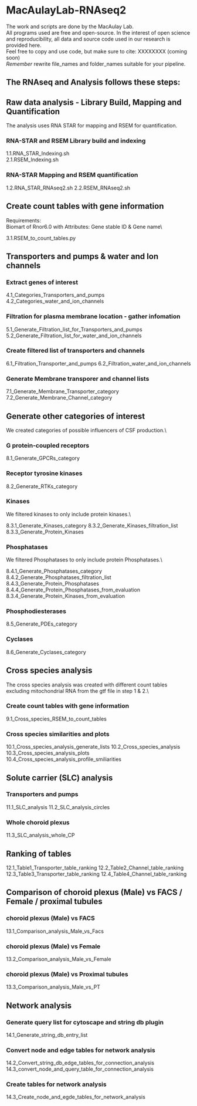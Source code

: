 # MacAulayLab-RNAseq2

The work and scripts are done by the MacAulay Lab.\
All programs used are free and open-source.
In the interest of open science and reproducibility, all data and source code used in our research is provided here.\
Feel free to copy and use code, but make sure to cite: XXXXXXXX (coming soon)\
*Remember* rewrite file_names and folder_names suitable for your pipeline.

## The RNAseq and Analysis follows these steps:
## Raw data analysis - Library Build, Mapping and Quantification ##
The analysis uses RNA STAR for mapping and RSEM for quantification.
### RNA-STAR and RSEM Library build and indexing ###

1.1.RNA_STAR_Indexing.sh\
2.1.RSEM_Indexing.sh

### RNA-STAR Mapping and RSEM quantification ###

1.2.RNA_STAR_RNAseq2.sh
2.2.RSEM_RNAseq2.sh

## Create count tables with gene information ##
Requirements:\
Biomart of Rnor6.0 with Attributes: Gene stable ID & Gene name\

3.1.RSEM_to_count_tables.py

## Transporters and pumps & water and Ion channels ##

### Extract genes of interest ###

4.1_Categories_Transporters_and_pumps
4.2_Categories_water_and_ion_channels

### Filtration for plasma membrane location - gather infomation ###

5.1_Generate_Filtration_list_for_Transporters_and_pumps
5.2_Generate_Filtration_list_for_water_and_ion_channels

### Create filtered list of transporters and channels ###

6.1_Filtration_Transporter_and_pumps
6.2_Filtration_water_and_ion_channels

### Generate Membrane transporer and channel lists ###

7.1_Generate_Membrane_Transporter_category
7.2_Generate_Membrane_Channel_category

## Generate other categories of interest ##
We created categories of possible influencers of CSF production.\

### G protein-coupled receptors ###

8.1_Generate_GPCRs_category

### Receptor tyrosine kinases ###

8.2_Generate_RTKs_category

### Kinases ###
We filtered kinases to only include protein kinases.\

8.3.1_Generate_Kinases_category
8.3.2_Generate_Kinases_filtration_list
8.3.3_Generate_Protein_Kinases

### Phosphatases ###
We filtered Phosphatases to only include protein Phosphatases.\

8.4.1_Generate_Phosphatases_category
8.4.2_Generate_Phosphatases_filtration_list
8.4.3_Generate_Protein_Phosphatases
8.4.4_Generate_Protein_Phosphatases_from_evaluation
8.3.4_Generate_Protein_Kinases_from_evaluation

### Phosphodiesterases ###

8.5_Generate_PDEs_category

### Cyclases ###

8.6_Generate_Cyclases_category

## Cross species analysis ##
The cross species analysis was created with different count tables excluding mitochondrial RNA from the gtf file in step 1 & 2.\

### Create count tables with gene information ###

9.1_Cross_species_RSEM_to_count_tables

### Cross species similarities and plots ###

10.1_Cross_species_analysis_generate_lists
10.2_Cross_species_analysis
10.3_Cross_species_analysis_plots
10.4_Cross_species_analysis_profile_smiliarities

## Solute carrier (SLC) analysis ##
### Transporters and pumps ###
11.1_SLC_analysis
11.2_SLC_analysis_circles
### Whole choroid plexus ###
11.3_SLC_analysis_whole_CP

## Ranking of tables ##
12.1_Table1_Transporter_table_ranking
12.2_Table2_Channel_table_ranking
12.3_Table3_Transporter_table_ranking
12.4_Table4_Channel_table_ranking

## Comparison of choroid plexus (Male) vs FACS / Female / proximal tubules ##
### choroid plexus (Male) vs FACS ###
13.1_Comparison_analysis_Male_vs_Facs
### choroid plexus (Male) vs Female ###
13.2_Comparison_analysis_Male_vs_Female
### choroid plexus (Male) vs Proximal tubules ###
13.3_Comparison_analysis_Male_vs_PT

## Network analysis ##
### Generate query list for cytoscape and string db plugin ###
14.1_Generate_string_db_entry_list
### Convert node and edge tables for network analysis ###
14.2_Convert_string_db_edge_tables_for_connection_analysis
14.3_convert_node_and_query_table_for_connection_analysis
### Create tables for network analysis ###
14.3_Create_node_and_egde_tables_for_network_analysis
